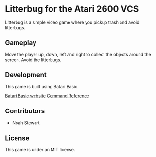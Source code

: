 # Litterbug for the Atari 2600 VCS

Litterbug is a simple video game where you pickup trash and avoid litterbugs. 

## Gameplay

Move the player up, down, left and right to collect the objects around the screen. Avoid the litterbugs.

## Development

This game is built using Batari Basic.

[Batari Basic website](https://bataribasic.com/)
[Command Reference](http://www.bjars.com/batari/help.html)

## Contributors

- Noah Stewart

## License

This game is under an MIT license.